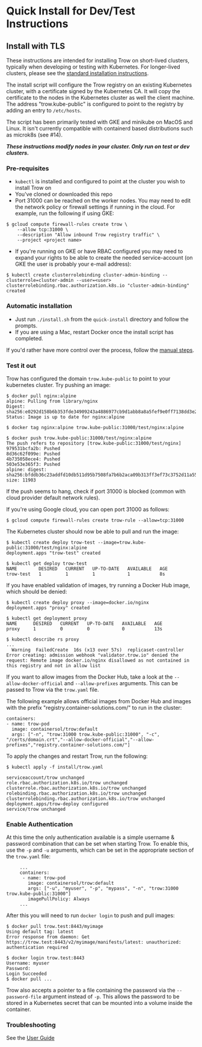 Quick Install for Dev/Test Instructions
=======================================

## Install with TLS

These instructions are intended for installing Trow on short-lived clusters, typically when
developing or testing with Kubernetes. For longer-lived clusters, please see the [standard
installation instructions](install/INSTALL.md). 

The install script will configure the Trow registry on an existing Kubernetes
cluster, with a certificate signed by the Kubernetes CA. It will copy the certificate to the nodes
in the Kubernetes cluster as well the client machine. The address "trow.kube-public" is configured
to point to the registry by adding an entry to `/etc/hosts`.

The script has been primarily tested with GKE and minikube on MacOS and Linux. It isn't currently
compatible with containerd based distributions such as microk8s (see #14).

***These instructions modify nodes in your cluster. Only run on test or dev clusters.***

### Pre-requisites

 - `kubectl` is installed and configured to point at the cluster you wish to install Trow on
 - You've cloned or downloaded this repo
 - Port 31000 can be reached on the worker nodes. You may need to edit the network policy or firewall settings if running in the cloud. For example, run the following if using GKE:
```
$ gcloud compute firewall-rules create trow \
    --allow tcp:31000 \ 
    --description "Allow inbound Trow registry traffic" \ 
    --project <project name>
```
 - If you're running on GKE or have RBAC configured you may need to expand your
   rights to be able to create the needed service-account (on GKE the user is probably your e-mail address):
```
$ kubectl create clusterrolebinding cluster-admin-binding --clusterrole=cluster-admin --user=<user>
clusterrolebinding.rbac.authorization.k8s.io "cluster-admin-binding" created
```

### Automatic installation

 - Just run `./install.sh` from the `quick-install` directory and follow the prompts. 
 - If you are using a Mac, restart Docker once the install script has completed.

If you'd rather have more control over the process, follow the [manual
steps](./docs/MANUAL_INSTALL.md).

### Test it out

Trow has configured the domain `trow.kube-public` to point to your kubernetes cluster. Try pushing an image:

```
$ docker pull nginx:alpine
alpine: Pulling from library/nginx
Digest: sha256:e0292d158b6b353fde34909243a4886977cb9d1abb8a8a5fef9e0ff7138dd3e2
Status: Image is up to date for nginx:alpine
```
```
$ docker tag nginx:alpine trow.kube-public:31000/test/nginx:alpine
```
```
$ docker push trow.kube-public:31000/test/nginx:alpine
The push refers to repository [trow.kube-public:31000/test/nginx]
979531bcfa2b: Pushed 
8d36c62f099e: Pushed 
4b735058ece4: Pushed 
503e53e365f3: Pushed 
alpine: digest: sha256:bfddb36c23addfd10db511d95b7508fa7b6b2aca09b313ff3ef73c3752d11a55 size: 11903
```

If the push seems to hang, check if port 31000 is blocked (common with cloud provider default network rules).

If you're using Google cloud, you can open port 31000 as follows:

```
$ gcloud compute firewall-rules create trow-rule --allow=tcp:31000
```

The Kubernetes cluster should now be able to pull and run the image:

```
$ kubectl create deploy trow-test --image=trow.kube-public:31000/test/nginx:alpine
deployment.apps "trow-test" created
```
```
$ kubectl get deploy trow-test
NAME        DESIRED   CURRENT   UP-TO-DATE   AVAILABLE   AGE
trow-test   1         1         1            1           8s
```

If you have enabled validation of images, try running a Docker Hub image, which should be denied:

```
$ kubectl create deploy proxy --image=docker.io/nginx
deployment.apps "proxy" created
```
```
$ kubectl get deployment proxy
NAME      DESIRED   CURRENT   UP-TO-DATE   AVAILABLE   AGE
proxy     1         0         0            0           13s
```
```
$ kubectl describe rs proxy
...
  Warning  FailedCreate  16s (x13 over 57s)  replicaset-controller  Error creating: admission webhook "validator.trow.io" denied the request: Remote image docker.io/nginx disallowed as not contained in this registry and not in allow list
```

If you want to allow images from the Docker Hub, take a look at the `--allow-docker-official` and `--allow-prefixes` arguments. This can be passed to Trow via the `trow.yaml` file.

The following example allows official images from Docker Hub and images with the prefix "registry.container-solutions.com/" to run in the cluster:
```
containers:
- name: trow-pod
  image: containersol/trow:default
  args: ["-n", "trow:31000 trow.kube-public:31000", "-c", "/certs/domain.crt","--allow-docker-official","--allow-prefixes","registry.container-solutions.com/"]
```
To apply the changes and restart Trow, run the following:
```
$ kubectl apply -f install/trow.yaml 

serviceaccount/trow unchanged
role.rbac.authorization.k8s.io/trow unchanged
clusterrole.rbac.authorization.k8s.io/trow unchanged
rolebinding.rbac.authorization.k8s.io/trow unchanged
clusterrolebinding.rbac.authorization.k8s.io/trow unchanged
deployment.apps/trow-deploy configured
service/trow unchanged
```


### Enable Authentication

At this time the only authentication available is a simple username & password combination that can be set when starting Trow. To enable this, use the `-p` and `-u` arguments, which can be set in the appropriate section of the `trow.yaml` file:

```
     ...
     containers:                                                               
      - name: trow-pod                                                          
        image: containersol/trow:default                                        
        args: ["-u", "myuser", "-p", "mypass", "-n", "trow:31000 trow.kube-public:31000"]                       
        imagePullPolicy: Always
     ...   

```

After this you will need to run `docker login` to push and pull images:

```
$ docker pull trow.test:8443/myimage
Using default tag: latest
Error response from daemon: Get https://trow.test:8443/v2/myimage/manifests/latest: unauthorized: authentication required
```
```
$ docker login trow.test:8443
Username: myuser
Password: 
Login Succeeded
$ docker pull ...
```

Trow also accepts a pointer to a file containing the password via the `--password-file` argument instead of `-p`. This allows the password to be stored in a Kubernetes secret that can be mounted into a volume inside the container.

### Troubleshooting

See the [User Guide](docs/USER_GUIDE.md#Troubleshooting)

